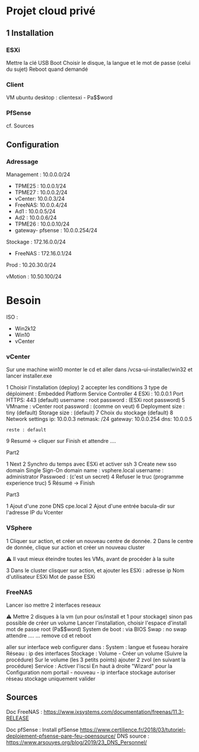 # Projet cloud privé

## 1 Installation

### ESXi

Mettre la clé USB
Boot
Choisir le disque, la langue et le mot de passe (celui du sujet)
Reboot quand demandé

### Client

VM ubuntu desktop : clientesxi - Pa$$word

### PfSense

cf. Sources

## Configuration

### Adressage

Management : 10.0.0.0/24
- TPME25 : 10.0.0.1/24
- TPME27 : 10.0.0.2/24
- vCenter: 10.0.0.3/24
- FreeNAS: 10.0.0.4/24
- Ad1	 : 10.0.0.5/24
- Ad2    : 10.0.0.6/24
- TPME26 : 10.0.0.10/24
- gateway- pfsense : 10.0.0.254/24

Stockage : 172.16.0.0/24
- FreeNAS : 172.16.0.1/24


Prod : 10.20.30.0/24


vMotion : 10.50.100/24

# Besoin

ISO :
- Win2k12
- Win10
- vCenter

### vCenter

Sur une machine win10 monter le cd et aller dans /vcsa-ui-installer/win32 et lancer installer.exe

1 Choisir l'installation (deploy)
2 accepter les conditions
3 type de déploiment : Embedded Platform Service Controller
4 ESXi : 10.0.0.1
  Port HTTPS: 443 (default)
  username : root
  password : (ESXi root password)
5 VMname : vCenter
  root password : (comme on veut)
6 Deployment size : tiny (default)
  Storage size : (default)
7 Choix du stockage (default)
8 Network settings
    ip: 10.0.0.3
    netmask: /24
    gateway: 10.0.0.254
    dns: 10.0.0.5
    
    reste : default
    
9 Resumé -> cliquer sur Finish et attendre ....

Part2

1 Next
2 Synchro du temps avec ESXi et activer ssh
3 Create new sso domain
    Single Sign-On domain name : vsphere.local
    username : administrator
    Passwoed : (c'est un secret)
4 Refuser le truc (programme experience truc)
5 Résumé -> Finish

Part3

1 Ajout d'une zone DNS cpe.local
2 Ajout d'une entrée bacula-dir sur l'adresse IP du Vcenter

### VSphere

1 Cliquer sur action, et créer un nouveau centre de donnée.
2 Dans le centre de donnée, clique sur action et créer un nouveau cluster

:warning: Il vaut mieux éteindre toutes les VMs, avant de procéder à la suite

3 Dans le cluster clisquer sur action, et ajouter les ESXi :
  adresse ip
  Nom d'utilisateur ESXi
  Mot de passe ESXi
  
### FreeNAS

Lancer iso
mettre 2 interfaces reseaux

:warning: Mettre 2 disques à la vm (un pour os/install et 1 pour stockage) sinon pas possible de créer un volume
Lancer l'installation, choisir l'espace d'install
mot de passe root (Pa$$word)
System de boot : via BIOS
Swap : no swap
attendre ....
...
remove cd et reboot

aller sur interface web
configurer dans :
  System : langue et fuseau horaire
  Réseau : ip des interfaces
  Stockage : 
    Volume - Créer un volume (Suivre la procédure)
    Sur le volume (les 3 petits points) ajouter 2 zvol (en suivant la procédure)
  Service :
    Activer l'iscsi
    En haut à droite "Wizard" pour la Configuration
      nom
      portail - nouveau - ip interface stockage
      autoriser réseau stockage uniquement
      valider
      
      

      
## Sources

Doc FreeNAS : https://www.ixsystems.com/documentation/freenas/11.3-RELEASE
    

Doc pfSense : 
    Install pfSense https://www.certilience.fr/2018/03/tutoriel-deploiement-pfsense-pare-feu-opensource/
    DNS source : https://www.arsouyes.org/blog/2019/23_DNS_Personnel/